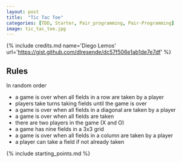 ```yaml
---
layout: post
title:  "Tic Tac Toe"
categories: [TDD, Starter, Pair_programming, Pair-Programming]
image: tic_tac_toe.jpg
---
```


{% include credits.md name='Diego Lemos' url='https://gist.github.com/dlresende/dc57f506e1ab1de7e7df' %}

## Rules

In random order

* a game is over when all fields in a row are taken by a player
* players take turns taking fields until the game is over
* a game is over when all fields in a diagonal are taken by a player
* a game is over when all fields are taken
* there are two players in the game (X and O)
* a game has nine fields in a 3x3 grid
* a game is over when all fields in a column are taken by a player
* a player can take a field if not already taken


{% include starting_points.md %}

